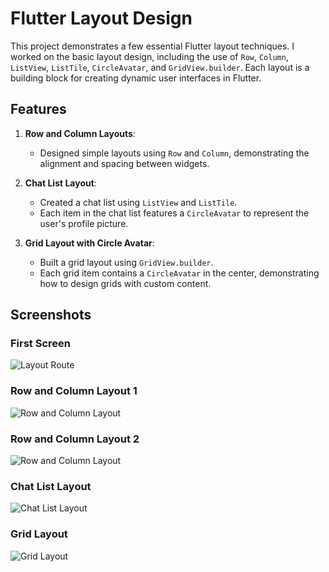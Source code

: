 
# Flutter Layout Design

This project demonstrates a few essential Flutter layout techniques. I worked on the basic layout design, including the use of `Row`, `Column`, `ListView`, `ListTile`, `CircleAvatar`, and `GridView.builder`. Each layout is a building block for creating dynamic user interfaces in Flutter.

## Features

1. **Row and Column Layouts**:
   - Designed simple layouts using `Row` and `Column`, demonstrating the alignment and spacing between widgets.

2. **Chat List Layout**:
   - Created a chat list using `ListView` and `ListTile`.
   - Each item in the chat list features a `CircleAvatar` to represent the user's profile picture.

3. **Grid Layout with Circle Avatar**:
   - Built a grid layout using `GridView.builder`.
   - Each grid item contains a `CircleAvatar` in the center, demonstrating how to design grids with custom content.

## Screenshots

### First Screen
![Layout Route](assets/Screenshots/1.png)
 
### Row and Column Layout 1
![Row and Column Layout](assets/Screenshots/layout-1.png)

### Row and Column Layout 2
![Row and Column Layout](assets/Screenshots/layout-2.png)

### Chat List Layout
![Chat List Layout](assets/Screenshots/layout3.png)

### Grid Layout
![Grid Layout](assets/Screenshots/layout-4.png)


